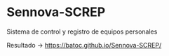 # Sennova-SCREP
Sistema de control y registro de equipos personales

Resultado -> https://batoc.github.io/Sennova-SCREP/
